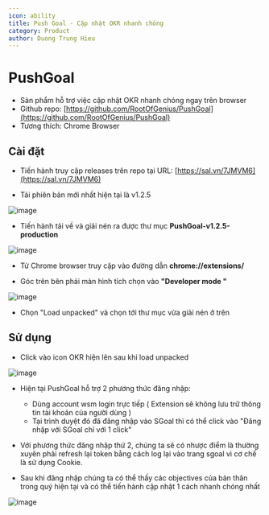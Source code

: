 ```yaml
---
icon: ability
title: Push Goal - Cập nhật OKR nhanh chóng
category: Product
author: Duong Trung Hieu
---
```


# PushGoal

- Sản phẩm hỗ trợ việc cập nhật OKR nhanh chóng ngay trên browser
- Github repo: [https://github.com/RootOfGenius/PushGoal](https://github.com/RootOfGenius/PushGoal)
- Tương thích: Chrome Browser

## Cài đặt

- Tiến hành truy cập releases trên repo tại URL: [https://sal.vn/7JMVM6](https://sal.vn/7JMVM6)

- Tải phiên bản mới nhất hiện tại là v1.2.5

![image](https://user-images.githubusercontent.com/55786352/111409972-79ee1180-870a-11eb-86b8-af83f01eeb9d.png)


- Tiến hành tải về và giải nén ra được thư mục <strong>PushGoal-v1.2.5-production</strong>

![image](https://user-images.githubusercontent.com/55786352/111410106-b6217200-870a-11eb-8bbe-8a9f975ab11c.png)


- Từ Chrome browser truy cập vào đường dẫn <strong>chrome://extensions/</strong>

- Góc trên bên phải màn hình tích chọn vào 
<strong>"Developer mode "</strong>

![image](https://user-images.githubusercontent.com/55786352/111410241-f7b21d00-870a-11eb-9760-eef59173cdc3.png)

- Chọn "Load unpacked" và chọn tới thư mục vừa giải nén ở trên

## Sử dụng

- Click vào icon OKR hiện lên sau khi load unpacked

![image](https://user-images.githubusercontent.com/55786352/111410418-4c559800-870b-11eb-8cea-0f68b4e94b02.png)

- Hiện tại PushGoal hỗ trợ 2 phương thức đăng nhập:
    - Dùng account wsm login trực tiếp ( Extension sẽ không lưu trữ thông tin tài khoản của người dùng )
    - Tại trình duyệt đó đã đăng nhập vào SGoal thì có thể click vào "Đăng nhập với SGoal chỉ với 1 click"

- Với phương thức đăng nhập thứ 2, chúng ta sẽ có nhược điểm là thường xuyên phải refresh lại token bằng cách log lại vào trang sgoal vì cơ chế là sử dụng Cookie.

- Sau khi đăng nhập chúng ta có thể thấy các objectives của bản thân trong quý hiện tại và có thể tiến hành cập nhật 1 cách nhanh chóng nhất

![image](https://user-images.githubusercontent.com/55786352/111410785-f59c8e00-870b-11eb-9680-b0ca824281a1.png)

